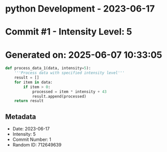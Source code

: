 ﻿# python Development - 2023-06-17
# Commit #1 - Intensity Level: 5
# Generated on: 2025-06-07 10:33:05
```python
def process_data_1(data, intensity=5):
    '''Process data with specified intensity level'''
    result = []
    for item in data:
        if item > 0:
            processed = item * intensity + 43
            result.append(processed)
    return result
```
## Metadata
- Date: 2023-06-17
- Intensity: 5
- Commit Number: 1
- Random ID: 712649639
